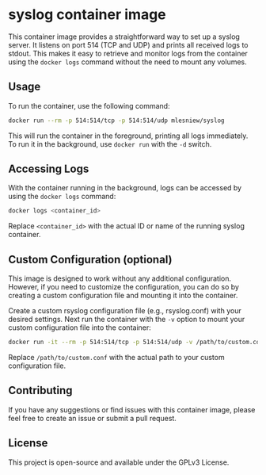 # syslog container image

This container image provides a straightforward way to set up a syslog server.  It listens on port 514 (TCP and UDP) and prints all received logs to stdout.  This makes it easy to retrieve and monitor logs from the container using the `docker logs` command without the need to mount any volumes.


## Usage

To run the container, use the following command:

```bash
docker run --rm -p 514:514/tcp -p 514:514/udp mlesniew/syslog
```

This will run the container in the foreground, printing all logs immediately.  To run it in the background, use `docker run` with the `-d` switch.


## Accessing Logs

With the container running in the background, logs can be accessed by using the `docker logs` command:

```bash
docker logs <container_id>
```

Replace `<container_id>` with the actual ID or name of the running syslog container.


## Custom Configuration (optional)

This image is designed to work without any additional configuration.  However, if you need to customize the configuration, you can do so by creating a custom configuration file and mounting it into the container.

Create a custom rsyslog configuration file (e.g., rsyslog.conf) with your desired settings.  Next run the container with the `-v` option to mount your custom configuration file into the container:

```bash
docker run -it --rm -p 514:514/tcp -p 514:514/udp -v /path/to/custom.conf:/etc/rsyslog.conf:ro mlesniew/syslog
```

Replace `/path/to/custom.conf` with the actual path to your custom configuration file.


## Contributing

If you have any suggestions or find issues with this container image, please feel free to create an issue or submit a pull request.


## License

This project is open-source and available under the GPLv3 License.
